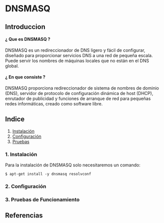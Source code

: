 # DNSMASQ
## Introduccion
#### ¿ Que es DNSMASQ ?
DNSMASQ es un redireccionador de DNS ligero y fácil de configurar, diseñado para proporcionar servicios DNS a una red de pequeña escala. Puede servir los nombres de máquinas locales que no están en el DNS global.
#### ¿ En que consiste ?
DNSMASQ proporciona redireccionador de sistema de nombres de dominio (DNS), servidor de protocolo de configuración dinámica de host (DHCP), enrutador de publicidad y funciones de arranque de red para pequeñas redes informáticas, creado como software libre.
## Indice
1. [Instalación](#instalacion)
2. [Configuración](#configuracion)
3. [Pruebas](#pruebas)
<a name="instalacion"></a>
### 1. Instalación
Para la instalación de DNSMASQ solo necesitaremos un comando:
```
$ apt-get install -y dnsmasq resolvconf
```
<a name="configuracion"></a>
### 2. Configuración
<a name="pruebas"></a>
### 3. Pruebas de Funcionamiento
## Referencias
